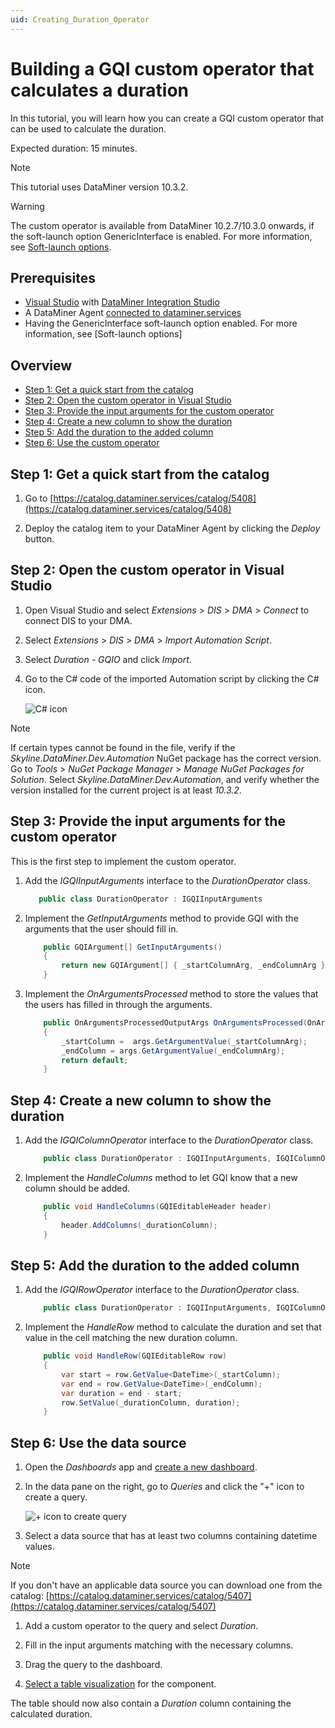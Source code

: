 ```yaml
---
uid: Creating_Duration_Operator
---
```


# Building a GQI custom operator that calculates a duration

In this tutorial, you will learn how you can create a GQI custom operator that can be used to calculate the duration.

Expected duration: 15 minutes.

> [!NOTE]
> This tutorial uses DataMiner version 10.3.2.

> [!WARNING]
> The custom operator is available from DataMiner 10.2.7/10.3.0 onwards, if the soft-launch option GenericInterface is enabled. For more information, see [Soft-launch options](xref:SoftLaunchOptions).

## Prerequisites

- [Visual Studio](https://visualstudio.microsoft.com/downloads/) with [DataMiner Integration Studio](xref:Installing_and_configuring_DataMiner_Integration_Studio)
- A DataMiner Agent [connected to dataminer.services](xref:Connecting_your_DataMiner_System_to_the_cloud)
- Having the GenericInterface soft-launch option enabled. For more information, see [Soft-launch options]

## Overview

- [Step 1: Get a quick start from the catalog](#step-1-get-a-quick-start-from-the-catalog)
- [Step 2: Open the custom operator in Visual Studio](#step-2-open-the-custom-operator-in-visual-studio)
- [Step 3: Provide the input arguments for the custom operator](#step-3-provide-the-input-arguments-for-the-custom-operator)
- [Step 4: Create a new column to show the duration](#step-4-create-a-new-column-to-show-the-duration)
- [Step 5: Add the duration to the added column](#step-5-add-the-duration-to-the-added-column)
- [Step 6: Use the custom operator](#step-6-use-the-custom-operator)

## Step 1: Get a quick start from the catalog

1. Go to [https://catalog.dataminer.services/catalog/5408](https://catalog.dataminer.services/catalog/5408)

1. Deploy the catalog item to your DataMiner Agent by clicking the *Deploy* button.

## Step 2: Open the custom operator in Visual Studio

1. Open Visual Studio and select *Extensions* > *DIS* > *DMA* > *Connect* to connect DIS to your DMA.

1. Select *Extensions* > *DIS* > *DMA* > *Import Automation Script*.

1. Select *Duration - GQIO* and click *Import*.

1. Go to the C# code of the imported Automation script by clicking the C# icon.

   ![C# icon](~/user-guide/images/GQI_code.png)

> [!NOTE]
> If certain types cannot be found in the file, verify if the *Skyline.DataMiner.Dev.Automation* NuGet package has the correct version. Go to *Tools* > *NuGet Package Manager* > *Manage NuGet Packages for Solution*. Select *Skyline.DataMiner.Dev.Automation*, and verify whether the version installed for the current project is at least *10.3.2*.

## Step 3: Provide the input arguments for the custom operator
This is the first step to implement the custom operator.

1. Add the *IGQIInputArguments* interface to the *DurationOperator* class.
    ```csharp
       public class DurationOperator : IGQIInputArguments
    ```

1. Implement the *GetInputArguments* method to provide GQI with the arguments that the user should fill in.
    ```csharp
        public GQIArgument[] GetInputArguments()
        {
            return new GQIArgument[] { _startColumnArg, _endColumnArg };
        }
    ```

1. Implement the *OnArgumentsProcessed* method to store the values that the users has filled in through the arguments.
    ```csharp
        public OnArgumentsProcessedOutputArgs OnArgumentsProcessed(OnArgumentsProcessedInputArgs args)
        {
            _startColumn =  args.GetArgumentValue(_startColumnArg);
            _endColumn = args.GetArgumentValue(_endColumnArg);
            return default;
        }
    ```

## Step 4: Create a new column to show the duration

1. Add the *IGQIColumnOperator* interface to the *DurationOperator* class.
    ```csharp
        public class DurationOperator : IGQIInputArguments, IGQIColumnOperator
    ```

1. Implement the *HandleColumns* method to let GQI know that a new column should be added.
    ```csharp
        public void HandleColumns(GQIEditableHeader header)
        {
            header.AddColumns(_durationColumn);
        }
    ```

## Step 5: Add the duration to the added column

1. Add the *IGQIRowOperator* interface to the *DurationOperator* class.
    ```csharp
        public class DurationOperator : IGQIInputArguments, IGQIColumnOperator, IGQIRowOperator
    ```

1. Implement the *HandleRow* method to calculate the duration and set that value in the cell matching the new duration column.
    ```csharp
        public void HandleRow(GQIEditableRow row)
        {
            var start = row.GetValue<DateTime>(_startColumn);
            var end = row.GetValue<DateTime>(_endColumn);
            var duration = end - start;
            row.SetValue(_durationColumn, duration);
        }
    ```


## Step 6: Use the data source

1. Open the *Dashboards* app and [create a new dashboard](xref:Creating_a_completely_new_dashboard).

1. In the data pane on the right, go to *Queries* and click the "+" icon to create a query.

   ![+ icon to create query](~/user-guide/images/GQI_create_query.png)

1. Select a data source that has at least two columns containing datetime values.

> [!NOTE]
> If you don't have an applicable data source you can download one from the catalog: [https://catalog.dataminer.services/catalog/5407](https://catalog.dataminer.services/catalog/5407)

1. Add a custom operator to the query and select *Duration*.

1. Fill in the input arguments matching with the necessary columns.

1. Drag the query to the dashboard.

1. [Select a table visualization](xref:Apply_Visualization) for the component.

The table should now also contain a *Duration* column containing the calculated duration.
